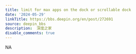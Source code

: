 ```yaml
---
title: limit for max apps on the dock or scrollable dock
date: '2024-05-29'
linkTitle: https://bbs.deepin.org/en/post/272691
source: deepin_bbs
description:  深度之家 
disable_comments: true
---
```

NA
